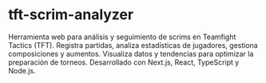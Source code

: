 # tft-scrim-analyzer
Herramienta web para análisis y seguimiento de scrims en Teamfight Tactics (TFT). Registra partidas, analiza estadísticas de jugadores, gestiona composiciones y aumentos. Visualiza datos y tendencias para optimizar la preparación de torneos. Desarrollado con Next.js, React, TypeScript y Node.js.
